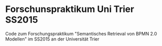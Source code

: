 # Forschunspraktikum Uni Trier SS2015
Code zum Forschungspraktikum "Semantisches Retrieval von BPMN 2.0 Modellen" im SS2015 an der Universität Trier 
